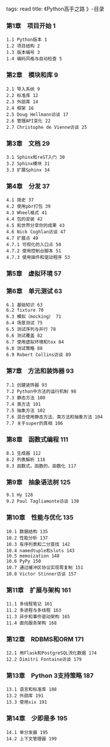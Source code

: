 tags: read
title: 《Python高手之路 》-目录


### 第1章　项目开始 1

	1.1 Python版本 1
	1.2 项目结构 2
	1.3 版本编号 3
	1.4 编码风格与自动检查 5

### 第2章　模块和库 9

	2.1 导入系统 9
	2.2 标准库 12
	2.3 外部库 14
	2.4 框架 16
	2.5 Doug Hellmann访谈 17
	2.6 管理API变化 22
	2.7 Christophe de Vienne访谈 25

### 第3章　文档 29

	3.1 Sphinx和reST入门 30
	3.2 Sphinx模块 31
	3.3 扩展Sphinx 34

### 第4章　分发 37

	4.1 简史 37
	4.2 使用pbr打包 39
	4.3 Wheel格式 41
	4.4 包的安装 42
	4.5 和世界分享你的成果 43
	4.6 Nick Coghlan访谈 47
	4.7 扩展点 49
	4.7.1 可视化的入口点 50
	4.7.2 使用控制台脚本 51
	4.7.3 使用插件和驱动程序 53

### 第5章　虚拟环境 57


### 第6章　单元测试 63

	6.1 基础知识 63
	6.2 fixture 70
	6.3 模拟（mocking） 71
	6.4 场景测试 75
	6.5 测试序列与并行 78
	6.6 测试覆盖 82
	6.7 使用虚拟环境和tox 84
	6.8 测试策略 88
	6.9 Robert Collins访谈 89

### 第7章　方法和装饰器 93

	7.1 创建装饰器 93
	7.2 Python中方法的运行机制 98
	7.3 静态方法 100
	7.4 类方法 101
	7.5 抽象方法 102
	7.6 混合使用静态方法、类方法和抽象方法 104
	7.7 关于super的真相 106

### 第8章　函数式编程 111

	8.1 生成器 112
	8.2 列表解析 116
	8.3 函数式，函数的，函数化 117

### 第9章　抽象语法树 125

	9.1 Hy 128
	9.2 Paul Tagliamonte访谈 130

### 第10章　性能与优化 135

	10.1 数据结构 135
	10.2 性能分析 137
	10.3 有序列表和二分查找 142
	10.4 namedtuple和slots 143
	10.5 memoization 148
	10.6 PyPy 150
	10.7 通过缓冲区协议实现零复制 151
	10.8 Victor Stinner访谈 157

### 第11章　扩展与架构 161

	11.1 多线程笔记 161
	11.2 多进程与多线程 163
	11.3 异步和事件驱动架构 165
	11.4 面向服务架构 168

### 第12章　RDBMS和ORM 171

	12.1 用Flask和PostgreSQL流化数据 174
	12.2 Dimitri Fontaine访谈 179

### 第13章　Python 3支持策略 187

	13.1 语言和标准库 188
	13.2 外部库 191
	13.3 使用six 191

### 第14章　少即是多 195

	14.1 单分发器 195
	14.2 上下文管理器 199 